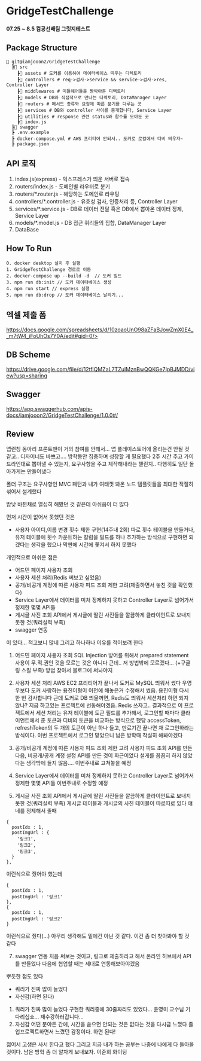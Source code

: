 # GridgeTestChallenge  
#### 07.25 ~ 8.5 컴공선배팀 그릿지테스트

## Package Structure
```
📂 git@iamjooon2/GridgeTestChallenge
  ┣📂 src
    ┣📂 assets # 도커를 이용하여 데이터베이스 띄우는 디렉토리 
    ┣📂 controllers # req->검사->service && service->검사->res, Controller Layer
    ┣📂 middlewares # 미들웨어들을 짱박아둔 디렉토리
    ┣📂 models # DB와 직접적으로 만나는 디렉토리, DataManager Layer
    ┣📂 routers # 메서드 종류와 요청에 따른 분기를 다루는 곳
    ┣📂 services # DB와 controller 사이를 중개합니다, Service Layer
    ┣📂 utilities # response 관련 status와 함수를 모아둔 곳
    ┣📜 index.js 
  ┣📂 swagger
  ┣ .env.example 
  ┣ docker-compose.yml # AWS 프리티어 안되서.. 도커로 로컬에서 디비 띄우자~
  ┣ package.json 

```
## API 로직

1. index.js(express) - 익스프레스가 띄운 서버로 접속
2. routers/index.js - 도메인별 라우터로 분기
3. routers/*.router.js - 해당하는 도메인로 라우팅
4. controllers/*.controller.js - 유효성 검사, 인증처리 등, Controller Layer
5. services/*.service.js - DB로 데이터 전달 혹은 DB에서 뽑아온 데이터 정제, Service Layer
6. models/*.model.js - DB 접근 쿼리들의 집합, DataManager Layer
7. DataBase


## How To Run
```
0. docker desktop 설치 후 실행
1. GridgeTestChallenge 경로로 이동
2. docker-compose up --build -d  // 도커 빌드
3. npm run db:init // 도커 데이터베이스 생성
4. npm run start // express 실행
5. npm run db:drop // 도커 데이터베이스 날리기...

```

## 엑셀 제출 폼

https://docs.google.com/spreadsheets/d/10zoaoUnO98aZFaBJowZmX0E4__m7tW4_iFoUhOs7Y0A/edit#gid=0/>


## DB Scheme
https://drive.google.com/file/d/12tflQMZaL7TZuIMznBwQQKGe7IpBJMDD/view?usp=sharing


## Swagger
https://app.swaggerhub.com/apis-docs/iamjooon2/GridgeTestChallenge/1.0.0#/

## Review
앱런칭 동아리 프론트맨이 거의 참여를 안해서... 앱 플레이스토어에 올리는건 안될 것 같고.. 디자이너도 바쁘고....
방학동안 집중하며 성장할 게 필요했다
2주 시간 주고 가이드라인대로 뽑아낼 수 있는지, 요구사항을 주고 제작해내라는 챌린지.. 다행히도 일단 돌아가게는 만들어냈다

폴더 구조는 요구사항인 MVC 패턴과 내가 여태껏 봐온 노드 템플릿들을 최대한 적절히 섞어서 설계했다

밤낮 바뀐채로 열심히 해봤던 것 같은데 아쉬움이 더 많다

먼저 시간이 없어서 못했던 것은
- 사용자 아이디,이름 변경 횟수 제한 구현(14주내 2회)
따로 횟수 테이블을 만들거나, 유저 테이블에 횟수 카운트하는 칼럼을 필드를 하나 추가하는 방식으로 구현하면 되겠다는 생각을 했으나
막판에 시간에 쫓겨서 하지 못했다

개인적으로 아쉬운 점은
- 어드민 페이지 사용자 조회
- 사용자 세션 처리(Redis 써보고 싶었음)
- 공개/비공개 계정에 따른 사용자 피드 조회 제한 고려(제출하면서 놓친 것을 확인했다)
- Service Layer에서 데이터를 미처 정제하지 못하고 Controller Layer로 넘어가서 정제한 몇몇 API들
- 게시글 사진 조회 API에서 게시글에 딸린 사진들을 깔끔하게 클라이언트로 보내지 못한 것(쿼리실력 부족)
- swagger 연동

이 있다... 적고보니 많네 그리고 하나하나 이유를 적어보려 한다

1. 어드민 페이지 사용자 조회
SQL Injection 방어를 위해서 prepared statement 사용이 무.적.권인 것을 모르는 것은 아니다
근데.. 저 방법밖에 모르겠다... (+구글링 스킬 부족)
방법 찾아서 블로그에 써놔야지

2. 사용자 세션 처리
AWS EC2 프리티어가 끝나서 도커로 MySQL 띄워서 썼다
우영우보다 도커 사랑하는 용진이형이 이전에 해놓은거 수정해서 썼음. 
용진이형 다시 한 번 감사합니다
근데 도커로 DB 띄울꺼면, Redis도 띄워서 세션처리 하면 되지 않나?
지금 하고있는 프로젝트에 선동해야겠음. Redis 쓰자고..
결과적으로 이 프로젝트에서 세션 처리는
유저 테이블에 토큰 필드를 추가해서, 로그인할 때마다 클라이언트에서 준 토큰과 디비의 토큰을 비교하는 방식으로 했당
accessToken, refreshToken의 두 개의 토큰이 아닌 하나 들고, 만료기간 끝나면 재 로그인하라는 방식이다.
이번 프로젝트에서 로그인 맡았으니 남은 방학때 착실히 해봐야겠다

3. 공개/비공개 계정에 따른 사용자 피드 조회 제한 고려
사용자 피드 조회 API를 만든 다음, 비공개/공개 계정 설정 API를 만든 것이 화근이었다
설게를 꼼꼼히 하지 않았다는 생각밖에 들지 않음....
이번주내로 고쳐놓을 예정

4. Service Layer에서 데이터를 미처 정제하지 못하고 Controller Layer로 넘어가서 정제한 몇몇 API들
이번주내로 수정할 예정

5. 게시글 사진 조회 API에서 게시글에 딸린 사진들을 깔끔하게 클라이언트로 보내지 못한 것(쿼리실력 부족)
게시글 테이블과 게시글의 사진 테이블이 따로따로 있다
얘네를 정제해서 줄때
```
{
  postIdx : 1,
  postImgUrl : {
    '링크1',
    '링크2',
    '링크3',
  }
},
```
이런식으로 줬어야 했는데

```
{
  postIdx : 1,
  postImgUrl : '링크1'
},
{
  postIdx : 1,
  postImgUrl : '링크2'
}
```
이런식으로 줬다(...)
아무리 생각해도 밑에건 아닌 것 같다. 이건 좀 더 찾아봐야 할 것 같다

7. swagger 연동
처음 써보는 것이고, 링크로 제출하라고 해서 온라인 허브에서 API를 만들었다
다음에 협업할 때는 제대로 연동해보아야겠음


뿌듯한 점도 있다
- 쿼리가 진짜 많이 늘었다
- 자신감(하면 된다)

1. 쿼리가 진짜 많이 늘었다
구현한 쿼리중에 30줄짜리도 있었다...
윤영미 교수님 기다리십쇼... 재수강하러갑니다...
2. 자신감
어떤 분야든 간에, 시간을 쏟으면 안되는 것은 없다는 것을 다시금 느꼈다
졸업프로젝트하면서 느꼈던 감정이다. 하면 된다!

젊어서 고생은 사서 한다고 했다
그리고 지금 내가 하는 공부는 나중에 나에게 다 돌아올 것이다.
남은 방학 좀 더 알차게 보내보자. 이준희 화이팅